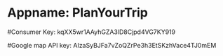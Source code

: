 # Appname: PlanYourTrip

#Consumer Key: kqXX5wr1AAyhGZA3lD8Cjpd4VG7KY919

#Google map API key: AIzaSyBJFa7vZoQZrPe3h3EtSKzhVace4TJ0mEM
